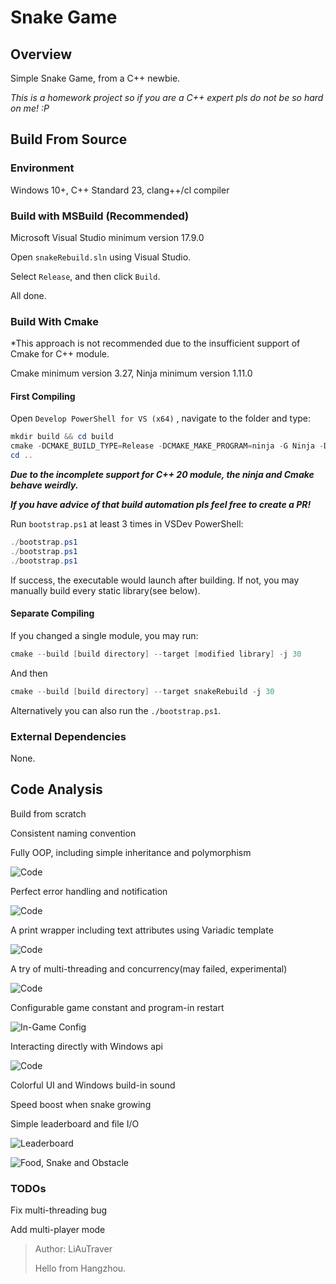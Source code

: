 # Snake Game

## Overview

Simple Snake Game, from a C++ newbie.

*This is a homework project so if you are a C++ expert pls do not be so hard on me! :P*

## Build From Source

### Environment

Windows 10+, C++ Standard 23, clang++/cl compiler

### Build with MSBuild (Recommended)

Microsoft Visual Studio minimum version 17.9.0

Open `snakeRebuild.sln` using Visual Studio.

Select `Release`, and then click `Build`.

All done.

### Build With Cmake

*This approach is not recommended due to the insufficient support of Cmake for C++ module. 

Cmake minimum version 3.27, Ninja minimum version 1.11.0

#### First Compiling

Open `Develop PowerShell for VS (x64)` , navigate to the folder and type:

```powershell
mkdir build && cd build
cmake -DCMAKE_BUILD_TYPE=Release -DCMAKE_MAKE_PROGRAM=ninja -G Ninja -DCMAKE_SYSTEM_NAME=WindowsStore -S .. -B .
cd ..
```

*__Due to the incomplete support for C++ 20 module, the ninja and Cmake behave weirdly.__*

*__If you have advice of that build automation pls feel free to create a PR!__*

Run `bootstrap.ps1` at least 3 times in VSDev PowerShell:

```powershell
./bootstrap.ps1
./bootstrap.ps1
./bootstrap.ps1
```

If success, the executable would launch after building. If not, you may manually build every static library(see below).

#### Separate Compiling

 If you changed a single module, you may run:

```powershell
cmake --build [build directory] --target [modified library] -j 30
```

And then

```powershell
cmake --build [build directory] --target snakeRebuild -j 30
```

Alternatively you can also run the `./bootstrap.ps1`.

### External Dependencies

None.

## Code Analysis

Build from scratch

Consistent naming convention

Fully OOP, including simple inheritance and polymorphism

![Code](.\img\code3.png)

Perfect error handling and notification

![Code](C:\Users\LiAu\AppData\Roaming\Typora\typora-user-images\image-20240404134500231.png)

A print wrapper including text attributes using Variadic template

![Code](.\img\code2.png)

A try of multi-threading and concurrency(may failed, experimental)

![Code](.\img\code.png)

Configurable game constant and program-in restart

![In-Game Config](.\img\config.png)

Interacting directly with Windows api

![Code](.\img\code4.png)

Colorful UI and Windows build-in sound

Speed boost when snake growing

Simple leaderboard and file I/O

![Leaderboard](.\img\leaderboard.png)

![Food, Snake and Obstacle](.\img\game.png)

### TODOs

Fix multi-threading bug

Add multi-player mode

> Author: LiAuTraver
>
> Hello from Hangzhou.



